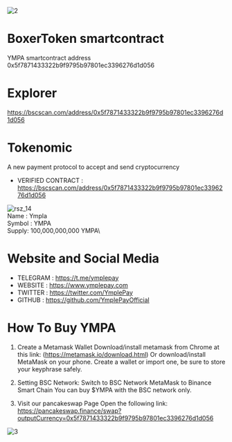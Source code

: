 
![2](https://avatars.githubusercontent.com/u/94490581?s=200&v=4)

# BoxerToken smartcontract
YMPA smartcontract address 0x5f7871433322b9f9795b97801ec3396276d1d056

# Explorer
https://bscscan.com/address/0x5f7871433322b9f9795b97801ec3396276d1d056

# Tokenomic
A new payment protocol to accept and send cryptocurrency

* VERIFIED CONTRACT : https://bscscan.com/address/0x5f7871433322b9f9795b97801ec3396276d1d056

![rsz_14](https://avatars.githubusercontent.com/u/94490581?s=200&v=4)\
Name : Ympla\
Symbol : YMPA\
Supply: 100,000,000,000 YMPA\


# Website and Social Media
* TELEGRAM : https://t.me/ymplepay
* WEBSITE : https://www.ymplepay.com
* TWITTER :  https://twitter.com/YmplePay
* GITHUB : https://github.com/YmplePayOfficial


# How To Buy YMPA
01. Create a Metamask Wallet
Download/install metamask from Chrome at this link: (https://metamask.io/download.html) Or download/install MetaMask on your phone. Create a wallet or import one, be sure to store your keyphrase safely.

02. Setting BSC Network:
Switch to BSC Network MetaMask to Binance Smart Chain You can buy $YMPA with the BSC network only.

03. Visit our pancakeswap Page
Open the following link: https://pancakeswap.finance/swap?outputCurrency=0x5f7871433322b9f9795b97801ec3396276d1d056



![3](https://www.ymplepay.com/img/logo/ymplepay-200x200.png)


